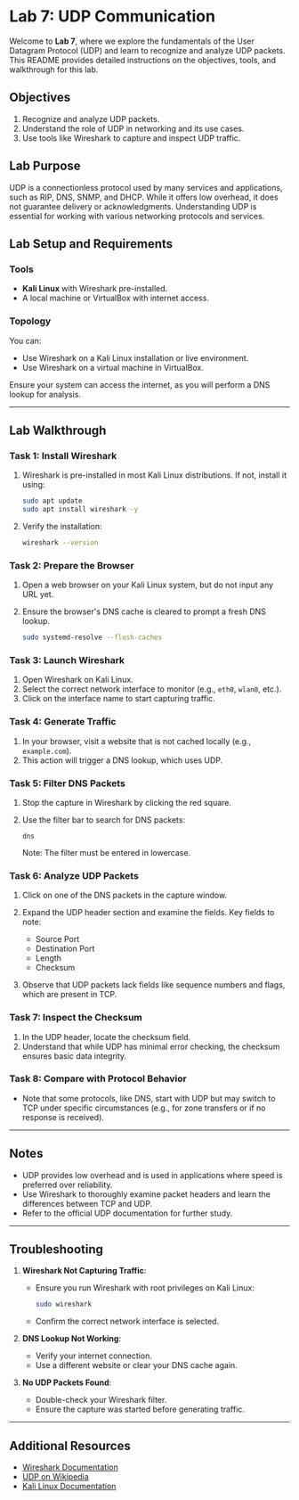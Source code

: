 # Lab 7: UDP Communication

Welcome to **Lab 7**, where we explore the fundamentals of the User Datagram Protocol (UDP) and learn to recognize and analyze UDP packets. This README provides detailed instructions on the objectives, tools, and walkthrough for this lab.

## Objectives

1. Recognize and analyze UDP packets.
2. Understand the role of UDP in networking and its use cases.
3. Use tools like Wireshark to capture and inspect UDP traffic.

## Lab Purpose

UDP is a connectionless protocol used by many services and applications, such as RIP, DNS, SNMP, and DHCP. While it offers low overhead, it does not guarantee delivery or acknowledgments. Understanding UDP is essential for working with various networking protocols and services.

## Lab Setup and Requirements

### Tools

- **Kali Linux** with Wireshark pre-installed.
- A local machine or VirtualBox with internet access.

### Topology

You can:

- Use Wireshark on a Kali Linux installation or live environment.
- Use Wireshark on a virtual machine in VirtualBox.

Ensure your system can access the internet, as you will perform a DNS lookup for analysis.

---

## Lab Walkthrough

### Task 1: Install Wireshark

1. Wireshark is pre-installed in most Kali Linux distributions. If not, install it using:

   ```bash
   sudo apt update
   sudo apt install wireshark -y
   ```

2. Verify the installation:

   ```bash
   wireshark --version
   ```

### Task 2: Prepare the Browser

1. Open a web browser on your Kali Linux system, but do not input any URL yet.
2. Ensure the browser's DNS cache is cleared to prompt a fresh DNS lookup.

   ```bash
   sudo systemd-resolve --flush-caches
   ```

### Task 3: Launch Wireshark

1. Open Wireshark on Kali Linux.
2. Select the correct network interface to monitor (e.g., `eth0`, `wlan0`, etc.).
3. Click on the interface name to start capturing traffic.

### Task 4: Generate Traffic

1. In your browser, visit a website that is not cached locally (e.g., `example.com`).
2. This action will trigger a DNS lookup, which uses UDP.

### Task 5: Filter DNS Packets

1. Stop the capture in Wireshark by clicking the red square.
2. Use the filter bar to search for DNS packets:

   ```
   dns
   ```

   Note: The filter must be entered in lowercase.

### Task 6: Analyze UDP Packets

1. Click on one of the DNS packets in the capture window.
2. Expand the UDP header section and examine the fields. Key fields to note:

   - Source Port
   - Destination Port
   - Length
   - Checksum

3. Observe that UDP packets lack fields like sequence numbers and flags, which are present in TCP.

### Task 7: Inspect the Checksum

1. In the UDP header, locate the checksum field.
2. Understand that while UDP has minimal error checking, the checksum ensures basic data integrity.

### Task 8: Compare with Protocol Behavior

- Note that some protocols, like DNS, start with UDP but may switch to TCP under specific circumstances (e.g., for zone transfers or if no response is received).

---

## Notes

- UDP provides low overhead and is used in applications where speed is preferred over reliability.
- Use Wireshark to thoroughly examine packet headers and learn the differences between TCP and UDP.
- Refer to the official UDP documentation for further study.

---

## Troubleshooting

1. **Wireshark Not Capturing Traffic**:
   - Ensure you run Wireshark with root privileges on Kali Linux:

     ```bash
     sudo wireshark
     ```

   - Confirm the correct network interface is selected.

2. **DNS Lookup Not Working**:
   - Verify your internet connection.
   - Use a different website or clear your DNS cache again.

3. **No UDP Packets Found**:
   - Double-check your Wireshark filter.
   - Ensure the capture was started before generating traffic.

---

## Additional Resources

- [Wireshark Documentation](https://www.wireshark.org/docs/)
- [UDP on Wikipedia](https://en.wikipedia.org/wiki/User_Datagram_Protocol)
- [Kali Linux Documentation](https://www.kali.org/docs/)


